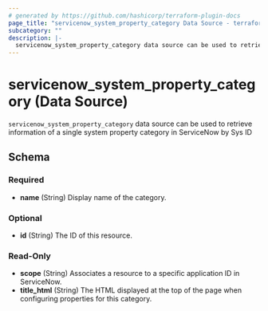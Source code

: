 ```yaml
---
# generated by https://github.com/hashicorp/terraform-plugin-docs
page_title: "servicenow_system_property_category Data Source - terraform-provider-servicenow"
subcategory: ""
description: |-
  servicenow_system_property_category data source can be used to retrieve information of a single system property category in ServiceNow by Sys ID
---
```


# servicenow_system_property_category (Data Source)

`servicenow_system_property_category` data source can be used to retrieve information of a single system property category in ServiceNow by Sys ID



<!-- schema generated by tfplugindocs -->
## Schema

### Required

- **name** (String) Display name of the category.

### Optional

- **id** (String) The ID of this resource.

### Read-Only

- **scope** (String) Associates a resource to a specific application ID in ServiceNow.
- **title_html** (String) The HTML displayed at the top of the page when configuring properties for this category.


